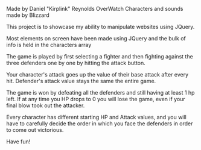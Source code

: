 Made by Daniel "Kirplink" Reynolds
OverWatch Characters and sounds made by Blizzard

This project is to showcase my ability to manipulate websites using JQuery.

Most elements on screen have been made using JQuery and the bulk of info is held in the characters array

The game is played by first selecting a fighter and then fighting against the three defenders one by one by hitting the attack button.

Your character's attack goes up the value of their base attack after every hit. Defender's attack value stays the same the entire game.

The game is won by defeating all the defenders and still having at least 1 hp left. If at any time you HP drops to 0 you will lose the game, even if your final blow took out the attacker.

Every character has different starting HP and Attack values, and you will have to carefully decide the order in which you face the defenders in order to come out victorious.

Have fun!